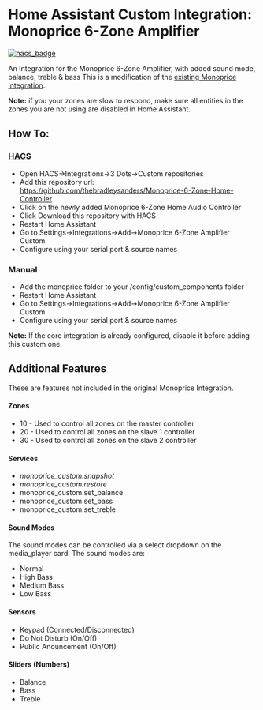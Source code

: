 # Home Assistant Custom Integration: Monoprice 6-Zone Amplifier
[![hacs_badge](https://img.shields.io/badge/HACS-Custom-41BDF5.svg?style=for-the-badge)](https://github.com/hacs/integration)


 An Integration for the Monoprice 6-Zone Amplifier, with added sound mode, balance, treble & bass
 This is a modification of the <a href="https://www.home-assistant.io/integrations/monoprice/">existing Monoprice integration</a>.
 
 <b>Note:</b> if you your zones are slow to respond, make sure all entities in the zones you are not using are disabled in Home Assistant.

## How To:
### <a href="https://github.com/hacs/integration">HACS</a>
* Open HACS->Integrations->3 Dots->Custom repositories
* Add this repository url: https://github.com/thebradleysanders/Monoprice-6-Zone-Home-Controller
* Click on the newly added Monoprice 6-Zone Home Audio Controller
* Click Download this repository with HACS
* Restart Home Assistant
* Go to Settings->Integrations->Add->Monoprice 6-Zone Amplifier Custom
* Configure using your serial port & source names

### Manual
* Add the monoprice folder to your /config/custom_components folder
* Restart Home Assistant
* Go to Settings->Integrations->Add->Monoprice 6-Zone Amplifier Custom
* Configure using your serial port & source names

<b>Note:</b> If the core integration is already configured, disable it before adding this custom one.


## Additional Features
These are features not included in the original Monoprice Integration.

 #### Zones
 * 10 - Used to control all zones on the master controller
 * 20 - Used to control all zones on the slave 1 controller
 * 30 - Used to control all zones on the slave 2 controller

 #### Services
 * <i>monoprice_custom.snapshot</i> 
 * <i>monoprice_custom.restore</i>
 * monoprice_custom.set_balance
 * monoprice_custom.set_bass
 * monoprice_custom.set_treble

 #### Sound Modes
 The sound modes can be controlled via a select dropdown on the media_player card.
 The sound modes are:
 * Normal
 * High Bass
 * Medium Bass
 * Low Bass

  #### Sensors
  * Keypad (Connected/Disconnected)
  * Do Not Disturb (On/Off)
  * Public Anouncement (On/Off)
  
  #### Sliders (Numbers)
  * Balance
  * Bass
  * Treble
